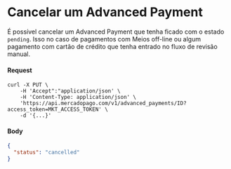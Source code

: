 ﻿---
sites_supported:
    - mla
    - mlb
    - mlm
    - mlc
    - mpe
---
# Cancelar um Advanced Payment

É possível cancelar um Advanced Payment que tenha ficado com o estado `pending`. Isso no caso de pagamentos com Meios off-line ou algum pagamento com cartão de crédito que tenha entrado no fluxo de revisão manual.

#### Request
```curl
curl -X PUT \
    -H 'Accept":"application/json' \
    -H 'Content-Type: application/json' \
    'https://api.mercadopago.com/v1/advanced_payments/ID?access_token=MKT_ACCESS_TOKEN' \
    -d '{...}'
```

#### Body
```json
{
  "status": "cancelled"
}
```  
